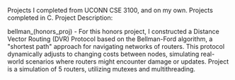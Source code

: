 Projects I completed from UCONN CSE 3100, and on my own. Projects completed in C. 
Project Description:

bellman_(honors_proj) - For this honors project, I constructed a Distance Vector Routing (DVR) Protocol based on the Bellman-Ford algorithm, a "shortest path" approach for navigating networks of routers. This protocol dynamically adjusts to changing costs between nodes, simulating real-world scenarios where routers might encounter damage or updates. Project is a simulation of 5 routers, utilizing mutexes and multithreading. 
